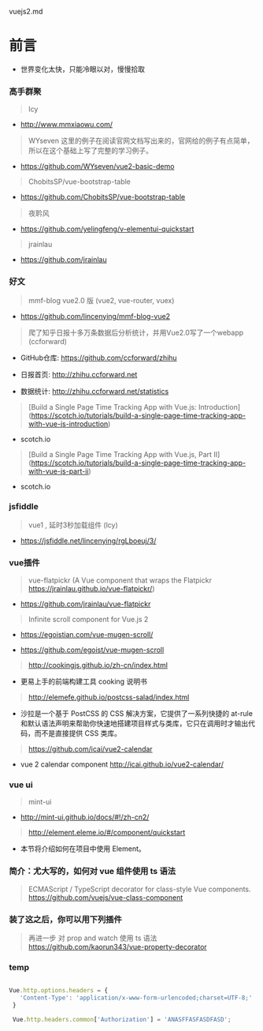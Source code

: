 vuejs2.md


# 前言 #

- 世界变化太快，只能冷眼以对，慢慢拾取 

### 高手群聚

> lcy

- http://www.mmxiaowu.com/


> WYseven 这里的例子在阅读官网文档写出来的，官网给的例子有点简单，所以在这个基础上写了完整的学习例子。

- https://github.com/WYseven/vue2-basic-demo

> ChobitsSP/vue-bootstrap-table

- https://github.com/ChobitsSP/vue-bootstrap-table

> 夜耹风

- https://github.com/yelingfeng/v-elementui-quickstart

> jrainlau

- https://github.com/jrainlau

### 好文

> mmf-blog vue2.0 版 (vue2, vue-router, vuex)

- https://github.com/lincenying/mmf-blog-vue2


> 爬了知乎日报十多万条数据后分析统计，并用Vue2.0写了一个webapp (ccforward)

- GitHub仓库: https://github.com/ccforward/zhihu

- 日报首页: http://zhihu.ccforward.net

- 数据统计: http://zhihu.ccforward.net/statistics

> [Build a Single Page Time Tracking App with Vue.js: Introduction] (https://scotch.io/tutorials/build-a-single-page-time-tracking-app-with-vue-js-introduction)

- scotch.io

> [Build a Single Page Time Tracking App with Vue.js, Part II] (https://scotch.io/tutorials/build-a-single-page-time-tracking-app-with-vue-js-part-ii)

- scotch.io

### jsfiddle

> vue1 , 延时3秒加载组件 (lcy)

- https://jsfiddle.net/lincenying/rgLboeuj/3/


### vue插件

> vue-flatpickr (A Vue component that wraps the Flatpickr https://jrainlau.github.io/vue-flatpickr/)

- https://github.com/jrainlau/vue-flatpickr

> Infinite scroll component for Vue.js 2 

- https://egoistian.com/vue-mugen-scroll/

- https://github.com/egoist/vue-mugen-scroll

> http://cookingjs.github.io/zh-cn/index.html

- 更易上手的前端构建工具 cooking 说明书

> http://elemefe.github.io/postcss-salad/index.html

- 沙拉是一个基于 PostCSS 的 CSS 解决方案，它提供了一系列快捷的 at-rule 和默认语法声明来帮助你快速地搭建项目样式与类库，它只在调用时才输出代码，而不是直接提供 CSS 类库。


> https://github.com/icai/vue2-calendar

- vue 2 calendar component http://icai.github.io/vue2-calendar/


### vue ui

> mint-ui

- http://mint-ui.github.io/docs/#!/zh-cn2/  

> http://element.eleme.io/#/component/quickstart

- 本节将介绍如何在项目中使用 Element。



### 简介：尤大写的，如何对 vue 组件使用 ts 语法
> ECMAScript / TypeScript decorator for class-style Vue components.
> https://github.com/vuejs/vue-class-component


### 装了这之后，你可以用下列插件
> 再进一步 对 prop and watch 使用 ts 语法
> https://github.com/kaorun343/vue-property-decorator


### temp

```js

Vue.http.options.headers = {
   'Content-Type': 'application/x-www-form-urlencoded;charset=UTF-8;'
 }

 Vue.http.headers.common['Authorization'] = 'ANASFFASFASDFASD';

 ```
